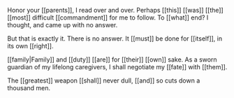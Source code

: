 Honor your [[parents]], I read over and over. Perhaps [[this]] [[was]] [[the]] [[most]] difficult [[commandment]] for me to follow. To [[what]] end? I thought, and came up with no answer.

But that is exactly it. There is no answer. It [[must]] be done for [[itself]], in its own [[right]]. 

[[family|Family]] and [[duty]] [[are]] for [[their]] [[own]] sake. As a sworn guardian of my lifelong caregivers, I shall negotiate my [[fate]] with [[them]].

The [[greatest]] weapon [[shall]] never dull, [[and]] so cuts down a thousand men.